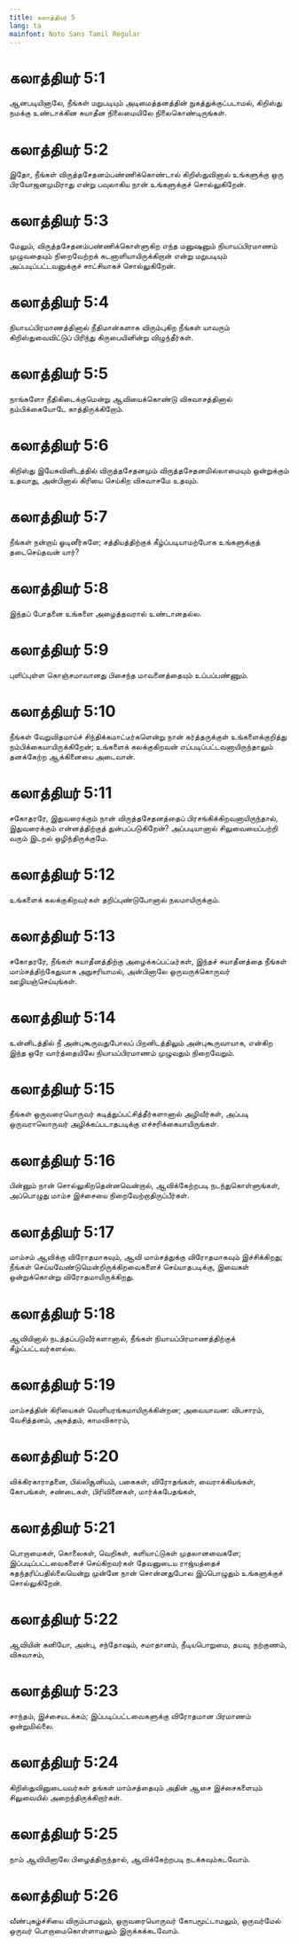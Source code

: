 ```yaml
---
title: கலாத்தியர் 5
lang: ta
mainfont: Noto Sans Tamil Regular
---
```


# கலாத்தியர் 5:1

ஆனபடியினாலே, நீங்கள் மறுபடியும் அடிமைத்தனத்தின் நுகத்துக்குட்படாமல், கிறிஸ்து நமக்கு உண்டாக்கின சுயாதீன நிலைமையிலே நிலைகொண்டிருங்கள்.

# கலாத்தியர் 5:2

இதோ, நீங்கள் விருத்தசேதனம்பண்ணிக்கொண்டால் கிறிஸ்துவினால் உங்களுக்கு ஒரு பிரயோஜனமுமிராது என்று பவுலாகிய நான் உங்களுக்குச் சொல்லுகிறேன்.

# கலாத்தியர் 5:3

மேலும், விருத்தசேதனம்பண்ணிக்கொள்ளுகிற எந்த மனுஷனும் நியாயப்பிரமாணம் முழுவதையும் நிறைவேற்றக் கடனாளியாயிருக்கிறான் என்று மறுபடியும் அப்படிப்பட்டவனுக்குச் சாட்சியாகச் சொல்லுகிறேன்.

# கலாத்தியர் 5:4

நியாயப்பிரமாணத்தினால் நீதிமான்களாக விரும்புகிற நீங்கள் யாவரும் கிறிஸ்துவைவிட்டுப் பிரிந்து கிருபையினின்று விழுந்தீர்கள்.

# கலாத்தியர் 5:5

நாங்களோ நீதிகிடைக்குமென்று ஆவியைக்கொண்டு விசுவாசத்தினால் நம்பிக்கையோடே காத்திருக்கிறோம்.

# கலாத்தியர் 5:6

கிறிஸ்து இயேசுவினிடத்தில் விருத்தசேதனமும் விருத்தசேதனமில்லாமையும் ஒன்றுக்கும் உதவாது, அன்பினால் கிரியை செய்கிற விசுவாசமே உதவும்.

# கலாத்தியர் 5:7

நீங்கள் நன்றாய் ஓடினீர்களே; சத்தியத்திற்குக் கீழ்ப்படியாமற்போக உங்களுக்குத் தடைசெய்தவன் யார்?

# கலாத்தியர் 5:8

இந்தப் போதனை உங்களை அழைத்தவரால் உண்டானதல்ல.

# கலாத்தியர் 5:9

புளிப்புள்ள கொஞ்சமாவானது பிசைந்த மாவனைத்தையும் உப்பப்பண்ணும்.

# கலாத்தியர் 5:10

நீங்கள் வேறுவிதமாய்ச் சிந்திக்கமாட்டீர்களென்று நான் கர்த்தருக்குள் உங்களைக்குறித்து நம்பிக்கையாயிருக்கிறேன்; உங்களைக் கலக்குகிறவன் எப்படிப்பட்டவனாயிருந்தாலும் தனக்கேற்ற ஆக்கினையை அடைவான்.

# கலாத்தியர் 5:11

சகோதரரே, இதுவரைக்கும் நான் விருத்தசேதனத்தைப் பிரசங்கிக்கிறவனாயிருந்தால், இதுவரைக்கும் என்னத்திற்குத் துன்பப்படுகிறேன்? அப்படியானால் சிலுவையைப்பற்றி வரும் இடறல் ஒழிந்திருக்குமே.

# கலாத்தியர் 5:12

உங்களைக் கலக்குகிறவர்கள் தறிப்புண்டுபோனால் நலமாயிருக்கும்.

# கலாத்தியர் 5:13

சகோதரரே, நீங்கள் சுயாதீனத்திற்கு அழைக்கப்பட்டீர்கள், இந்தச் சுயாதீனத்தை நீங்கள் மாம்சத்திற்கேதுவாக அநுசரியாமல், அன்பினாலே ஒருவருக்கொருவர் ஊழியஞ்செய்யுங்கள்.

# கலாத்தியர் 5:14

உன்னிடத்தில் நீ அன்புகூருவதுபோலப் பிறனிடத்திலும் அன்புகூருவாயாக, என்கிற இந்த ஒரே வார்த்தையிலே நியாயப்பிரமாணம் முழுவதும் நிறைவேறும்.

# கலாத்தியர் 5:15

நீங்கள் ஒருவரையொருவர் கடித்துப்பட்சித்தீர்களானால் அழிவீர்கள், அப்படி ஒருவராலொருவர் அழிக்கப்படாதபடிக்கு எச்சரிக்கையாயிருங்கள்.

# கலாத்தியர் 5:16

பின்னும் நான் சொல்லுகிறதென்னவென்றால், ஆவிக்கேற்றபடி நடந்துகொள்ளுங்கள், அப்பொழுது மாம்ச இச்சையை நிறைவேற்றாதிருப்பீர்கள்.

# கலாத்தியர் 5:17

மாம்சம் ஆவிக்கு விரோதமாகவும், ஆவி மாம்சத்துக்கு விரோதமாகவும் இச்சிக்கிறது; நீங்கள் செய்யவேண்டுமென்றிருக்கிறவைகளைச் செய்யாதபடிக்கு, இவைகள் ஒன்றுக்கொன்று விரோதமாயிருக்கிறது.

# கலாத்தியர் 5:18

ஆவியினால் நடத்தப்படுவீர்களானால், நீங்கள் நியாயப்பிரமாணத்திற்குக் கீழ்ப்பட்டவர்களல்ல.

# கலாத்தியர் 5:19

மாம்சத்தின் கிரியைகள் வெளியரங்கமாயிருக்கின்றன; அவையாவன: விபசாரம், வேசித்தனம், அசுத்தம், காமவிகாரம்,

# கலாத்தியர் 5:20

விக்கிரகாராதனை, பில்லிசூனியம், பகைகள், விரோதங்கள், வைராக்கியங்கள், கோபங்கள், சண்டைகள், பிரிவினைகள், மார்க்கபேதங்கள்,

# கலாத்தியர் 5:21

பொறாமைகள், கொலைகள், வெறிகள், களியாட்டுகள் முதலானவைகளே; இப்படிப்பட்டவைகளைச் செய்கிறவர்கள் தேவனுடைய ராஜ்யத்தைச் சுதந்தரிப்பதில்லையென்று முன்னே நான் சொன்னதுபோல இப்பொழுதும் உங்களுக்குச் சொல்லுகிறேன்.

# கலாத்தியர் 5:22

ஆவியின் கனியோ, அன்பு, சந்தோஷம், சமாதானம், நீடியபொறுமை, தயவு, நற்குணம், விசுவாசம்,

# கலாத்தியர் 5:23

சாந்தம், இச்சையடக்கம்; இப்படிப்பட்டவைகளுக்கு விரோதமான பிரமாணம் ஒன்றுமில்லை.

# கலாத்தியர் 5:24

கிறிஸ்துவினுடையவர்கள் தங்கள் மாம்சத்தையும் அதின் ஆசை இச்சைகளையும் சிலுவையில் அறைந்திருக்கிறார்கள்.

# கலாத்தியர் 5:25

நாம் ஆவியினாலே பிழைத்திருந்தால், ஆவிக்கேற்றபடி நடக்கவும்கடவோம்.

# கலாத்தியர் 5:26

வீண்புகழ்ச்சியை விரும்பாமலும், ஒருவரையொருவர் கோபமூட்டாமலும், ஒருவர்மேல் ஒருவர் பொறாமைகொள்ளாமலும் இருக்கக்கடவோம்.

